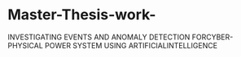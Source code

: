 # Master-Thesis-work-
INVESTIGATING EVENTS AND ANOMALY DETECTION FORCYBER-PHYSICAL POWER SYSTEM USING ARTIFICIALINTELLIGENCE
